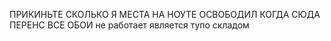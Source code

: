 ПРИКИНЬТЕ СКОЛЬКО Я МЕСТА НА НОУТЕ ОСВОБОДИЛ КОГДА СЮДА ПЕРЕНС ВСЕ ОБОИ
не работает является тупо складом
